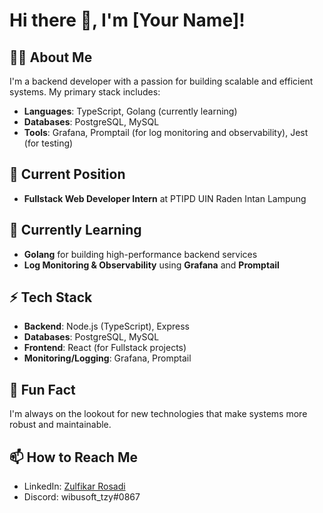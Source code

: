 # Hi there 👋, I'm [Your Name]!

## 👨‍💻 About Me
I'm a backend developer with a passion for building scalable and efficient systems. My primary stack includes:

- **Languages**: TypeScript, Golang (currently learning)
- **Databases**: PostgreSQL, MySQL
- **Tools**: Grafana, Promptail (for log monitoring and observability), Jest (for testing)

## 🔭 Current Position
- **Fullstack Web Developer Intern** at PTIPD UIN Raden Intan Lampung

## 🚀 Currently Learning
- **Golang** for building high-performance backend services
- **Log Monitoring & Observability** using **Grafana** and **Promptail**

## ⚡ Tech Stack
- **Backend**: Node.js (TypeScript), Express
- **Databases**: PostgreSQL, MySQL
- **Frontend**: React (for Fullstack projects)
- **Monitoring/Logging**: Grafana, Promptail

## 🌱 Fun Fact
I'm always on the lookout for new technologies that make systems more robust and maintainable.

## 📫 How to Reach Me
- LinkedIn: [Zulfikar Rosadi](https://www.linkedin.com/in/zulfikarrosadi)
- Discord: wibusoft_tzy#0867
